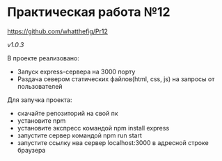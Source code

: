 <h1>Практическая работа №12</h1>

https://github.com/whatthefig/Pr12

*v1.0.3*

В проекте реализовано:

- Запуск express-сервера на 3000 порту
- Раздача севером статических файлов(html, css, js) на запросы от пользователей

Для запучка проекта:

- скачайте репозиторий на свой пк
- установите npm
- установите экспресс командой npm install express
- запустите сервер командой npm run start
- запустите ссылку нва сервер localhost:3000 в адресной строке браузера

